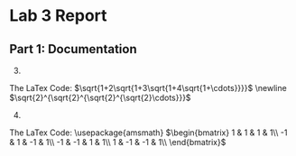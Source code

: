 # Lab 3 Report
## Part 1: Documentation
3. 
The LaTex Code:
$\sqrt{1+2\sqrt{1+3\sqrt{1+4\sqrt{1+\cdots}}}}$
\newline
$\sqrt{2}^{\sqrt{2}^{\sqrt{2}^{\sqrt{2}\cdots}}}$

4. 
The LaTex Code:
\usepackage{amsmath}
$\begin{bmatrix}
1 & 1 & 1 & 1\\
-1 & 1 & -1 & 1\\
-1 & -1 & 1 & 1\\
1 & -1 & -1 & 1\\
\end{bmatrix}$
